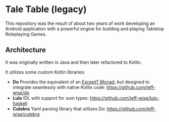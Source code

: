 

# Tale Table (legacy)

This repository was the result of about two years of work developing an Android application with a powerful engine for building and playing Tabletop Roleplaying Games.

## Architecture

It was originally written in Java and then later refactored to Kotlin. 

It utilizes some custom Kotlin libraries:
 * **Do** Provides the equivalent of an [ExceptT Monad](https://hackage.haskell.org/package/mtl-2.2.2/docs/Control-Monad-Except.html), but designed to integrate seamlessly with native Kotlin code: https://github.com/jeff-wise/do
 * **Lulo** IDL with support for sum types: https://github.com/jeff-wise/lulo-haskell
 * **Culebra** Yaml parsing library that utilizes Do: https://github.com/jeff-wise/culebra
